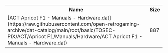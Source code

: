 <table>
<tr><th>Name</th><th>Size</th></tr>
<tr><td>[ACT Apricot F1 - Manuals - Hardware.dat](https://raw.githubusercontent.com/open-retrogaming-archive/dat-catalog/main/root/basic/TOSEC-PIX/ACT/Apricot F1/Manuals/Hardware/ACT Apricot F1 - Manuals - Hardware.dat)</td><td>887</td></tr>
</table>
